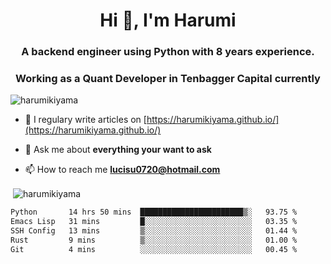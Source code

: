 <h1 align="center">Hi 👋, I'm Harumi</h1>
<h3 align="center">A backend engineer using <b>Python</b> with 8 years experience.</h3>
<h3 align="center">Working as a Quant Developer in <b>Tenbagger Capital</b> currently</h3>

<p align="left"> <img src="https://komarev.com/ghpvc/?username=harumikiyama" alt="harumikiyama" /> </p>


- 📝 I regulary write articles on [https://harumikiyama.github.io/](https://harumikiyama.github.io/)

- 💬 Ask me about **everything your want to ask**

- 📫 How to reach me **lucisu0720@hotmail.com**

<p>&nbsp;<img align="center" src="https://github-readme-stats.vercel.app/api?username=harumikiyama&show_icons=true" alt="harumikiyama" /></p>


<!--START_SECTION:waka-->

```txt
Python       14 hrs 50 mins  ███████████████████████▒░   93.75 %
Emacs Lisp   31 mins         █░░░░░░░░░░░░░░░░░░░░░░░░   03.35 %
SSH Config   13 mins         ▒░░░░░░░░░░░░░░░░░░░░░░░░   01.44 %
Rust         9 mins          ▒░░░░░░░░░░░░░░░░░░░░░░░░   01.00 %
Git          4 mins          ░░░░░░░░░░░░░░░░░░░░░░░░░   00.45 %
```

<!--END_SECTION:waka-->
